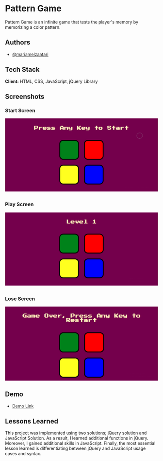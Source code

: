 
# Pattern Game

Pattern Game is an infinite game that tests the player's memory by memorizing a color pattern.

## Authors

- [@mariamelzaatari](https://github.com/MariamElZaatari)


## Tech Stack

**Client:** HTML, CSS, JavaScript, jQuery Library


## Screenshots

### Start Screen
![Start Screen](/assets/screenshots/Start.png?raw=true "Start Screen")
##
### Play Screen
![Play Screen](/assets/screenshots/Play.png?raw=true "Play Screen")
## 
### Lose Screen
![Lose Screen](/assets/screenshots/Lose.png?raw=true "Lose Screen")

## Demo

- [Demo Link](https://kapwi.ng/c/w5tfMCUss6)



## Lessons Learned

This project was implemented using two solutions; jQuery solution and JavaScript Solution. As a result, I learned additional functions in jQuery. Moreover, I gained additional skills in JavaScript. Finally, the most essential lesson learned is differentiating between jQuery and JavaScript usage cases and syntax.
